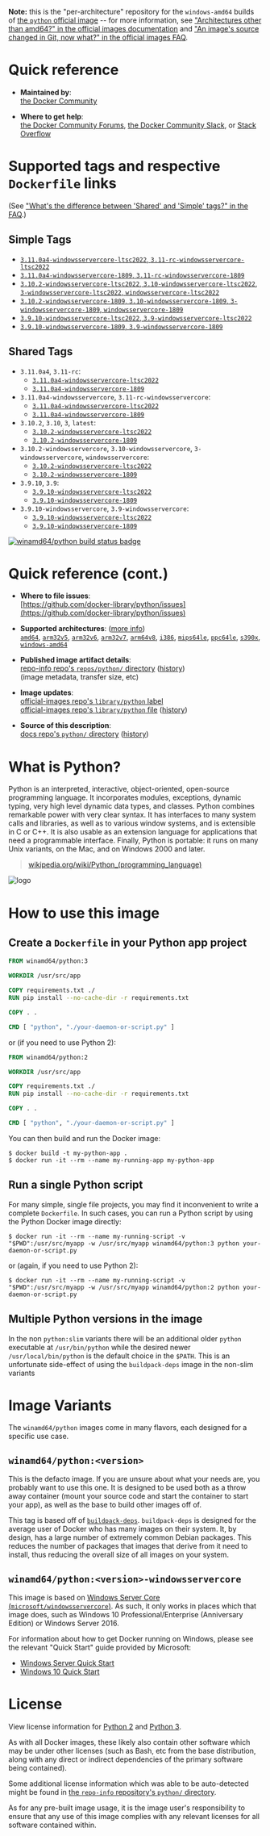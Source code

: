 <!--

********************************************************************************

WARNING:

    DO NOT EDIT "python/README.md"

    IT IS AUTO-GENERATED

    (from the other files in "python/" combined with a set of templates)

********************************************************************************

-->

**Note:** this is the "per-architecture" repository for the `windows-amd64` builds of [the `python` official image](https://hub.docker.com/_/python) -- for more information, see ["Architectures other than amd64?" in the official images documentation](https://github.com/docker-library/official-images#architectures-other-than-amd64) and ["An image's source changed in Git, now what?" in the official images FAQ](https://github.com/docker-library/faq#an-images-source-changed-in-git-now-what).

# Quick reference

-	**Maintained by**:  
	[the Docker Community](https://github.com/docker-library/python)

-	**Where to get help**:  
	[the Docker Community Forums](https://forums.docker.com/), [the Docker Community Slack](https://dockr.ly/slack), or [Stack Overflow](https://stackoverflow.com/search?tab=newest&q=docker)

# Supported tags and respective `Dockerfile` links

(See ["What's the difference between 'Shared' and 'Simple' tags?" in the FAQ](https://github.com/docker-library/faq#whats-the-difference-between-shared-and-simple-tags).)

## Simple Tags

-	[`3.11.0a4-windowsservercore-ltsc2022`, `3.11-rc-windowsservercore-ltsc2022`](https://github.com/docker-library/python/blob/bc889262ddb8a156020cc0df70a6eed88c609c99/3.11-rc/windows/windowsservercore-ltsc2022/Dockerfile)
-	[`3.11.0a4-windowsservercore-1809`, `3.11-rc-windowsservercore-1809`](https://github.com/docker-library/python/blob/bc889262ddb8a156020cc0df70a6eed88c609c99/3.11-rc/windows/windowsservercore-1809/Dockerfile)
-	[`3.10.2-windowsservercore-ltsc2022`, `3.10-windowsservercore-ltsc2022`, `3-windowsservercore-ltsc2022`, `windowsservercore-ltsc2022`](https://github.com/docker-library/python/blob/bc889262ddb8a156020cc0df70a6eed88c609c99/3.10/windows/windowsservercore-ltsc2022/Dockerfile)
-	[`3.10.2-windowsservercore-1809`, `3.10-windowsservercore-1809`, `3-windowsservercore-1809`, `windowsservercore-1809`](https://github.com/docker-library/python/blob/bc889262ddb8a156020cc0df70a6eed88c609c99/3.10/windows/windowsservercore-1809/Dockerfile)
-	[`3.9.10-windowsservercore-ltsc2022`, `3.9-windowsservercore-ltsc2022`](https://github.com/docker-library/python/blob/bc889262ddb8a156020cc0df70a6eed88c609c99/3.9/windows/windowsservercore-ltsc2022/Dockerfile)
-	[`3.9.10-windowsservercore-1809`, `3.9-windowsservercore-1809`](https://github.com/docker-library/python/blob/bc889262ddb8a156020cc0df70a6eed88c609c99/3.9/windows/windowsservercore-1809/Dockerfile)

## Shared Tags

-	`3.11.0a4`, `3.11-rc`:
	-	[`3.11.0a4-windowsservercore-ltsc2022`](https://github.com/docker-library/python/blob/bc889262ddb8a156020cc0df70a6eed88c609c99/3.11-rc/windows/windowsservercore-ltsc2022/Dockerfile)
	-	[`3.11.0a4-windowsservercore-1809`](https://github.com/docker-library/python/blob/bc889262ddb8a156020cc0df70a6eed88c609c99/3.11-rc/windows/windowsservercore-1809/Dockerfile)
-	`3.11.0a4-windowsservercore`, `3.11-rc-windowsservercore`:
	-	[`3.11.0a4-windowsservercore-ltsc2022`](https://github.com/docker-library/python/blob/bc889262ddb8a156020cc0df70a6eed88c609c99/3.11-rc/windows/windowsservercore-ltsc2022/Dockerfile)
	-	[`3.11.0a4-windowsservercore-1809`](https://github.com/docker-library/python/blob/bc889262ddb8a156020cc0df70a6eed88c609c99/3.11-rc/windows/windowsservercore-1809/Dockerfile)
-	`3.10.2`, `3.10`, `3`, `latest`:
	-	[`3.10.2-windowsservercore-ltsc2022`](https://github.com/docker-library/python/blob/bc889262ddb8a156020cc0df70a6eed88c609c99/3.10/windows/windowsservercore-ltsc2022/Dockerfile)
	-	[`3.10.2-windowsservercore-1809`](https://github.com/docker-library/python/blob/bc889262ddb8a156020cc0df70a6eed88c609c99/3.10/windows/windowsservercore-1809/Dockerfile)
-	`3.10.2-windowsservercore`, `3.10-windowsservercore`, `3-windowsservercore`, `windowsservercore`:
	-	[`3.10.2-windowsservercore-ltsc2022`](https://github.com/docker-library/python/blob/bc889262ddb8a156020cc0df70a6eed88c609c99/3.10/windows/windowsservercore-ltsc2022/Dockerfile)
	-	[`3.10.2-windowsservercore-1809`](https://github.com/docker-library/python/blob/bc889262ddb8a156020cc0df70a6eed88c609c99/3.10/windows/windowsservercore-1809/Dockerfile)
-	`3.9.10`, `3.9`:
	-	[`3.9.10-windowsservercore-ltsc2022`](https://github.com/docker-library/python/blob/bc889262ddb8a156020cc0df70a6eed88c609c99/3.9/windows/windowsservercore-ltsc2022/Dockerfile)
	-	[`3.9.10-windowsservercore-1809`](https://github.com/docker-library/python/blob/bc889262ddb8a156020cc0df70a6eed88c609c99/3.9/windows/windowsservercore-1809/Dockerfile)
-	`3.9.10-windowsservercore`, `3.9-windowsservercore`:
	-	[`3.9.10-windowsservercore-ltsc2022`](https://github.com/docker-library/python/blob/bc889262ddb8a156020cc0df70a6eed88c609c99/3.9/windows/windowsservercore-ltsc2022/Dockerfile)
	-	[`3.9.10-windowsservercore-1809`](https://github.com/docker-library/python/blob/bc889262ddb8a156020cc0df70a6eed88c609c99/3.9/windows/windowsservercore-1809/Dockerfile)

[![winamd64/python build status badge](https://img.shields.io/jenkins/s/https/doi-janky.infosiftr.net/job/multiarch/job/windows-amd64/job/python.svg?label=winamd64/python%20%20build%20job)](https://doi-janky.infosiftr.net/job/multiarch/job/windows-amd64/job/python/)

# Quick reference (cont.)

-	**Where to file issues**:  
	[https://github.com/docker-library/python/issues](https://github.com/docker-library/python/issues)

-	**Supported architectures**: ([more info](https://github.com/docker-library/official-images#architectures-other-than-amd64))  
	[`amd64`](https://hub.docker.com/r/amd64/python/), [`arm32v5`](https://hub.docker.com/r/arm32v5/python/), [`arm32v6`](https://hub.docker.com/r/arm32v6/python/), [`arm32v7`](https://hub.docker.com/r/arm32v7/python/), [`arm64v8`](https://hub.docker.com/r/arm64v8/python/), [`i386`](https://hub.docker.com/r/i386/python/), [`mips64le`](https://hub.docker.com/r/mips64le/python/), [`ppc64le`](https://hub.docker.com/r/ppc64le/python/), [`s390x`](https://hub.docker.com/r/s390x/python/), [`windows-amd64`](https://hub.docker.com/r/winamd64/python/)

-	**Published image artifact details**:  
	[repo-info repo's `repos/python/` directory](https://github.com/docker-library/repo-info/blob/master/repos/python) ([history](https://github.com/docker-library/repo-info/commits/master/repos/python))  
	(image metadata, transfer size, etc)

-	**Image updates**:  
	[official-images repo's `library/python` label](https://github.com/docker-library/official-images/issues?q=label%3Alibrary%2Fpython)  
	[official-images repo's `library/python` file](https://github.com/docker-library/official-images/blob/master/library/python) ([history](https://github.com/docker-library/official-images/commits/master/library/python))

-	**Source of this description**:  
	[docs repo's `python/` directory](https://github.com/docker-library/docs/tree/master/python) ([history](https://github.com/docker-library/docs/commits/master/python))

# What is Python?

Python is an interpreted, interactive, object-oriented, open-source programming language. It incorporates modules, exceptions, dynamic typing, very high level dynamic data types, and classes. Python combines remarkable power with very clear syntax. It has interfaces to many system calls and libraries, as well as to various window systems, and is extensible in C or C++. It is also usable as an extension language for applications that need a programmable interface. Finally, Python is portable: it runs on many Unix variants, on the Mac, and on Windows 2000 and later.

> [wikipedia.org/wiki/Python_(programming_language)](https://en.wikipedia.org/wiki/Python_%28programming_language%29)

![logo](https://raw.githubusercontent.com/docker-library/docs/01c12653951b2fe592c1f93a13b4e289ada0e3a1/python/logo.png)

# How to use this image

## Create a `Dockerfile` in your Python app project

```dockerfile
FROM winamd64/python:3

WORKDIR /usr/src/app

COPY requirements.txt ./
RUN pip install --no-cache-dir -r requirements.txt

COPY . .

CMD [ "python", "./your-daemon-or-script.py" ]
```

or (if you need to use Python 2):

```dockerfile
FROM winamd64/python:2

WORKDIR /usr/src/app

COPY requirements.txt ./
RUN pip install --no-cache-dir -r requirements.txt

COPY . .

CMD [ "python", "./your-daemon-or-script.py" ]
```

You can then build and run the Docker image:

```console
$ docker build -t my-python-app .
$ docker run -it --rm --name my-running-app my-python-app
```

## Run a single Python script

For many simple, single file projects, you may find it inconvenient to write a complete `Dockerfile`. In such cases, you can run a Python script by using the Python Docker image directly:

```console
$ docker run -it --rm --name my-running-script -v "$PWD":/usr/src/myapp -w /usr/src/myapp winamd64/python:3 python your-daemon-or-script.py
```

or (again, if you need to use Python 2):

```console
$ docker run -it --rm --name my-running-script -v "$PWD":/usr/src/myapp -w /usr/src/myapp winamd64/python:2 python your-daemon-or-script.py
```

## Multiple Python versions in the image

In the non `python:slim` variants there will be an additional older `python` executable at `/usr/bin/python` while the desired newer `/usr/local/bin/python` is the default choice in the `$PATH`. This is an unfortunate side-effect of using the `buildpack-deps` image in the non-slim variants

# Image Variants

The `winamd64/python` images come in many flavors, each designed for a specific use case.

## `winamd64/python:<version>`

This is the defacto image. If you are unsure about what your needs are, you probably want to use this one. It is designed to be used both as a throw away container (mount your source code and start the container to start your app), as well as the base to build other images off of.

This tag is based off of [`buildpack-deps`](https://hub.docker.com/_/buildpack-deps/). `buildpack-deps` is designed for the average user of Docker who has many images on their system. It, by design, has a large number of extremely common Debian packages. This reduces the number of packages that images that derive from it need to install, thus reducing the overall size of all images on your system.

## `winamd64/python:<version>-windowsservercore`

This image is based on [Windows Server Core (`microsoft/windowsservercore`)](https://hub.docker.com/r/microsoft/windowsservercore/). As such, it only works in places which that image does, such as Windows 10 Professional/Enterprise (Anniversary Edition) or Windows Server 2016.

For information about how to get Docker running on Windows, please see the relevant "Quick Start" guide provided by Microsoft:

-	[Windows Server Quick Start](https://msdn.microsoft.com/en-us/virtualization/windowscontainers/quick_start/quick_start_windows_server)
-	[Windows 10 Quick Start](https://msdn.microsoft.com/en-us/virtualization/windowscontainers/quick_start/quick_start_windows_10)

# License

View license information for [Python 2](https://docs.python.org/2/license.html) and [Python 3](https://docs.python.org/3/license.html).

As with all Docker images, these likely also contain other software which may be under other licenses (such as Bash, etc from the base distribution, along with any direct or indirect dependencies of the primary software being contained).

Some additional license information which was able to be auto-detected might be found in [the `repo-info` repository's `python/` directory](https://github.com/docker-library/repo-info/tree/master/repos/python).

As for any pre-built image usage, it is the image user's responsibility to ensure that any use of this image complies with any relevant licenses for all software contained within.
